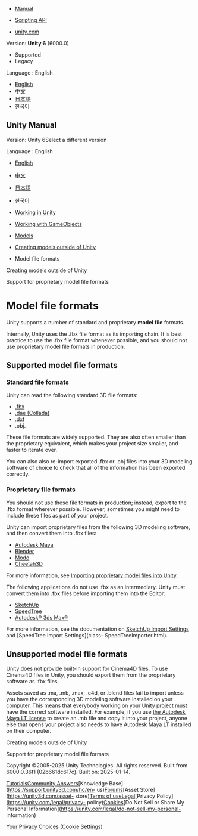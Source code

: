 [](https://docs.unity3d.com)

  * [Manual](../Manual/index.html)
  * [Scripting API](../ScriptReference/index.html)

  * [unity.com](https://unity.com/)

Version: **Unity 6** (6000.0)

  * Supported
  * Legacy

Language : English

  * [English](/Manual/3D-formats.html)
  * [中文](/cn/current/Manual/3D-formats.html)
  * [日本語](/ja/current/Manual/3D-formats.html)
  * [한국어](/kr/current/Manual/3D-formats.html)

[](https://docs.unity3d.com)

## Unity Manual

Version: Unity 6Select a different version

Language : English

  * [English](/Manual/3D-formats.html)
  * [中文](/cn/current/Manual/3D-formats.html)
  * [日本語](/ja/current/Manual/3D-formats.html)
  * [한국어](/kr/current/Manual/3D-formats.html)

  * [Working in Unity](working-in-unity.html)
  * [Working with GameObjects](working-with-gameobjects.html)
  * [Models](models.html)
  * [Creating models outside of Unity](CreatingDCCAssets.html)
  * Model file formats

[](CreatingDCCAssets.html)

Creating models outside of Unity

[](HOWTO-ImportObjectsFrom3DApps.html)

Support for proprietary model file formats

# Model file formats

Unity supports a number of standard and proprietary **model file** formats.

Internally, Unity uses the .fbx file format as its importing chain. It is best
practice to use the .fbx file format whenever possible, and you should not use
proprietary model file formats in production.

## Supported model file formats

### Standard file formats

Unity can read the following standard 3D file formats:

  * [.fbx](https://www.autodesk.com/products/fbx/overview)
  * [.dae (Collada)](https://www.khronos.org/collada/)
  * .dxf
  * .obj.

These file formats are widely supported. They are also often smaller than the
proprietary equivalent, which makes your project size smaller, and faster to
iterate over.

You can also also re-import exported .fbx or .obj files into your 3D modeling
software of choice to check that all of the information has been exported
correctly.

### Proprietary file formats

You should not use these file formats in production; instead, export to the
.fbx format wherever possible. However, sometimes you might need to include
these files as part of your project.

Unity can import proprietary files from the following 3D modeling software,
and then convert them into .fbx files:

  * [Autodesk Maya](https://www.autodesk.com/products/maya/overview)
  * [Blender](https://www.blender.org/)
  * [Modo](https://www.foundry.com/products/modo)
  * [Cheetah3D](https://www.cheetah3d.com/)

For more information, see [Importing proprietary model files into
Unity](HOWTO-ImportObjectsFrom3DApps.html).

The following applications do not use .fbx as an intermediary. Unity must
convert them into .fbx files before importing them into the Editor:

  * [SketchUp](https://www.sketchup.com/)
  * [SpeedTree](https://store.speedtree.com/unity/)
  * [Autodesk® 3ds Max®](https://www.autodesk.com/products/3ds-max/overview)

For more information, see the documentation on [SketchUp Import
Settings](class-SketchUpImporter.html) and [SpeedTree Import Settings](class-
SpeedTreeImporter.html).

## Unsupported model file formats

Unity does not provide built-in support for Cinema4D files. To use Cinema4D
files in Unity, you should export them from the proprietary software as .fbx
files.

Assets saved as .ma, .mb, .max, .c4d, or .blend files fail to import unless
you have the corresponding 3D modeling software installed on your computer.
This means that everybody working on your Unity project must have the correct
software installed. For example, if you use [the Autodesk Maya LT
license](https://www.autodesk.com/products/maya-lt/overview) to create an .mb
file and copy it into your project, anyone else that opens your project also
needs to have Autodesk Maya LT installed on their computer.

[](CreatingDCCAssets.html)

Creating models outside of Unity

[](HOWTO-ImportObjectsFrom3DApps.html)

Support for proprietary model file formats

Copyright ©2005-2025 Unity Technologies. All rights reserved. Built from
6000.0.36f1 (02b661dc617c). Built on: 2025-01-14.

[Tutorials](https://learn.unity.com/)[Community
Answers](https://answers.unity3d.com)[Knowledge
Base](https://support.unity3d.com/hc/en-
us)[Forums](https://forum.unity3d.com)[Asset Store](https://unity3d.com/asset-
store)[Terms of
use](https://docs.unity3d.com/Manual/TermsOfUse.html)[Legal](https://unity.com/legal)[Privacy
Policy](https://unity.com/legal/privacy-
policy)[Cookies](https://unity.com/legal/cookie-policy)[Do Not Sell or Share
My Personal Information](https://unity.com/legal/do-not-sell-my-personal-
information)

[Your Privacy Choices (Cookie Settings)](javascript:void\(0\);)

